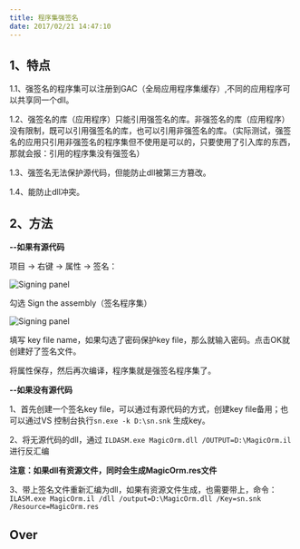 ```yaml
---
title: 程序集强签名
date: 2017/02/21 14:47:10
---
```


## 1、特点

1.1、强签名的程序集可以注册到GAC（全局应用程序集缓存）,不同的应用程序可以共享同一个dll。

1.2、强签名的库（应用程序）只能引用强签名的库。非强签名的库（应用程序）没有限制，既可以引用强签名的库，也可以引用非强签名的库。（实际测试，强签名的应用只引用非强签名的程序集但不使用是可以的，只要使用了引入库的东西，那就会报：引用的程序集没有强签名）

1.3、强签名无法保护源代码，但能防止dll被第三方篡改。

1.4、能防止dll冲突。

## 2、方法

**--如果有源代码**

项目 -> 右键 -> 属性 -> 签名：

![Signing panel](http://7ximjo.com1.z0.glb.clouddn.com/1.png)

勾选 Sign the assembly（签名程序集）

![Signing panel](http://7ximjo.com1.z0.glb.clouddn.com/2.png)

填写 key file name，如果勾选了密码保护key file，那么就输入密码。点击OK就创建好了签名文件。

将属性保存，然后再次编译，程序集就是强签名程序集了。


**--如果没有源代码**

1、首先创建一个签名key file，可以通过有源代码的方式，创建key file备用；也可以通过VS 控制台执行``sn.exe -k D:\sn.snk`` 生成key。

2、将无源代码的dll，通过 ``ILDASM.exe MagicOrm.dll /OUTPUT=D:\MagicOrm.il``进行反汇编

**注意：如果dll有资源文件，同时会生成MagicOrm.res文件**

3、带上签名文件重新汇编为dll，如果有资源文件生成，也需要带上，命令：``ILASM.exe MagicOrm.il /dll /output=D:\MagicOrm.dll /Key=sn.snk /Resource=MagicOrm.res``

## Over

